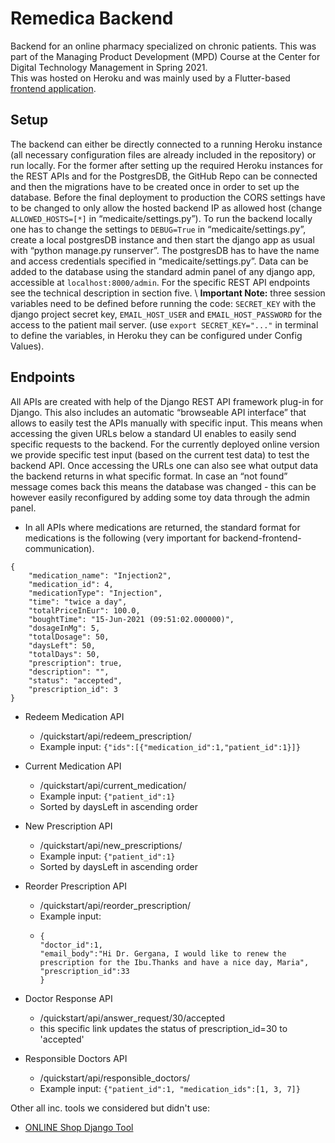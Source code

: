 # Remedica Backend
Backend for an online pharmacy specialized on chronic patients. This was part of the Managing Product Development (MPD) Course at the Center for Digital Technology Management in Spring 2021.
<br>
This was hosted on Heroku and was mainly used by a Flutter-based [frontend application](https://github.com/manoletre99/mpd_frontend).

## Setup
The backend can either be directly connected to a running Heroku instance (all necessary configuration files are already included in the repository) or run locally. For the former after setting up the required Heroku instances for the REST APIs and for the PostgresDB, the GitHub Repo can be connected and then the migrations have to be created once in order to set up the database. Before the final deployment to production the CORS settings have to be changed to only allow the hosted backend IP as allowed host (change `ALLOWED_HOSTS=[*]` in “medicaite/settings.py”). To run the backend locally one has to change the settings to `DEBUG=True` in “medicaite/settings.py”, create a local postgresDB instance and then start the django app as usual with “python manage.py runserver”. The postgresDB has to have the name and access credentials specified in “medicaite/settings.py”. Data can be added to the database using the standard admin panel of any django app, accessible at `localhost:8000/admin`. For the specific REST API endpoints see the technical description in section five. \\
**Important Note:** three session variables need to be defined before running the code: `SECRET_KEY` with the django project secret key, `EMAIL_HOST_USER` and `EMAIL_HOST_PASSWORD` for the access to the patient mail server. (use `export SECRET_KEY="..."` in terminal to define the variables, in Heroku they can be configured under Config Values). 

## Endpoints
All APIs are created with help of the Django REST API framework plug-in for Django. This also includes an automatic “browseable API interface” that allows to easily test the APIs manually with specific input. This means when accessing the given URLs below a standard UI enables to easily send specific requests to the backend. For the currently deployed online version we provide specific test input (based on the current test data) to test the backend API. Once accessing the URLs one can also see what output data the backend returns in what specific format. In case an “not found” message comes back this means the database was changed - this can be however easily reconfigured by adding some toy data through the admin panel.

* In all APIs where medications are returned, the standard format for medications is the following (very important for backend-frontend-communication).
```
{
    "medication_name": "Injection2",
    "medication_id": 4,
    "medicationType": "Injection",
    "time": "twice a day",
    "totalPriceInEur": 100.0,
    "boughtTime": "15-Jun-2021 (09:51:02.000000)",
    "dosageInMg": 5,
    "totalDosage": 50,
    "daysLeft": 50,
    "totalDays": 50,
    "prescription": true,
    "description": "",
    "status": "accepted",
    "prescription_id": 3
}

```

* Redeem Medication API
  * /quickstart/api/redeem_prescription/
  * Example input: `{"ids":[{"medication_id":1,"patient_id":1}]}`
 
* Current Medication API
  * /quickstart/api/current_medication/
  * Example input: `{"patient_id":1}`
  * Sorted by daysLeft in ascending order

* New Prescription API
  * /quickstart/api/new_prescriptions/
  * Example input: `{"patient_id":1}`
  * Sorted by daysLeft in ascending order
  
* Reorder Prescription API
  * /quickstart/api/reorder_prescription/
  * Example input:
  * ```
    {
    "doctor_id":1,
    "email_body":"Hi Dr. Gergana, I would like to renew the prescription for the Ibu.Thanks and have a nice day, Maria",
    "prescription_id":33
    }
    ```

* Doctor Response API
  * /quickstart/api/answer_request/30/accepted
   * this specific link updates the status of prescription_id=30 to 'accepted'
  
* Responsible Doctors API
  * /quickstart/api/responsible_doctors/
  * Example input: `{"patient_id":1, "medication_ids":[1, 3, 7]}`

Other all inc. tools we considered but didn't use: 
* [ONLINE Shop Django Tool](https://django-shop.readthedocs.io/en/latest/architecture.html)
